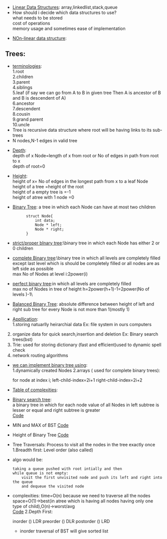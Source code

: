 - <ins>Linear Data Structures</ins>:<ins></ins>
array,linkedlist,stack,queue
- How should i decide which data structures to use?\
what needs to be stored\
cost of operations\
memory usage and sometimes ease of implementation
* <ins>NOn-linear data structure</ins>:
## Trees:
* <ins>terminologies</ins>:\
1.root\
2.children\
3.parent\
4.siblings\
5.leaf
(if say we can go from A to B in given tree Then A is ancestor of B and B is descendent of A)\
6.ancestor\
7.descendent\
8.cousin\
9.grand parent\
10.uncle
* Tree is recursive data structure where root will be having links to its sub-trees
* N nodes,N-1 edges in valid tree
- <ins>Depth</ins>:\
depth of x Node=length of x from root or No of edges in path from root to x\
depth of root=0
- <ins>Height</ins>:\
height of x= No of edges in the longest path from x to a leaf Node\
height of a tree =height of the root\
height of a empty tree is =-1\
height of atree with 1 node =0
- <ins>Binary Tree</ins>: a tree in which each Node can have at most two children

            struct Node{
                int data;
                Node * left;
                Node * right;
            }
- <ins>strict/proper bInary tree</ins>:\binary tree in which each Node has either 2 or 0 children
- <ins>complete Binary tree</ins>:\binary tree in which all levels are completely filled except
last level which is should be completely filled or all nodes are as left side as possible\
max No of Nodes at level i:2power(i)
- <ins>perfect binary tree</ins>:in which all levels are completely filled\
max no of Nodes in tree of height h=2power(h+1)-1=2power(No of levels )-1\
- <ins>Balanced Binary Tree</ins>: absolute difference between height of left and right sub tree for every Node is not more than 1(mostly 1)
- <ins>Appllication</ins>:\
1.storing natuarlly heirarchial data Ex: file system in ours computers
2. organize data for quick search,insertion and deletion Ex: Binary search trees(bst)
3. Trie: used for storing dictionary (fast and efficient)used to dynamic spell check
4. network routing algorithms
- <ins>we can implement binary tree using</ins>:\
1.dynamically created Nodes
2.arrays ( used for complete binary trees):

    for node at index i;
    left-child-index=2i+1
    right-child-index=2i+2
- <ins>Table of complexities</ins>:

- <ins>Binary search tree</ins>:\
a binary tree in which for each node value of all Nodes in left subtree is lesser or equal and
right subtree is greater   
[Code](https://github.com/takasidk/cpp/blob/master/data_structures/Trees/BST.cpp)

- MIN and MAX of BST [Code](https://github.com/takasidk/cpp/blob/master/data_structures/Trees/min_max_BST.cpp)
- Height of Binary Tree [Code](https://github.com/takasidk/cpp/blob/master/data_structures/Trees/height_binaryTree.cpp)
- Tree Traversals: Process to visit all the nodes in the tree exactly once
1.Breadth first: Level order (also called)
- algo would be:

      taking a queue pushed with root intially and then 
      while queue is not empty:
          visit the first unvisited node and push its left and right into the queue
          and dequeue the visited node
- complexities:
time=O(n) because we need to traverse all the nodes\
space=O(1)->best(in atree which is having all nodes having only one type of child),O(n)->worst/avg \
[Code](https://github.com/takasidk/cpp/blob/master/data_structures/Trees/levelorder.cpp)
2.Depth First: 

    inorder <left><root><right> (<left><data><right>) LDR
    preorder <root><left><right> (<data><left><right>) DLR
    postorder <left><right><root> (<left><right><data>) LRD
  - inorder traversal of BST will give sorted list
